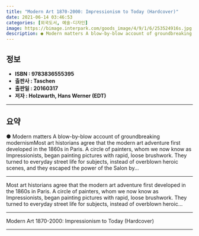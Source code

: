```yaml
---
title: "Modern Art 1870-2000: Impressionism to Today (Hardcover)"
date: 2021-06-14 03:46:53
categories: [외국도서, 예술-디자인]
image: https://bimage.interpark.com/goods_image/4/9/1/6/253524916s.jpg
description: ● Modern matters A blow-by-blow account of groundbreaking modernismMost art historians agree that the modern art adventure first developed in the 1860s in Pari
---
```


## **정보**

- **ISBN : 9783836555395**
- **출판사 : Taschen**
- **출판일 : 20160317**
- **저자 : Holzwarth, Hans Werner (EDT)**

------



## **요약**

●  Modern matters A blow-by-blow account of groundbreaking modernismMost art historians agree that the modern art adventure first developed in the 1860s in Paris. A circle of painters, whom we now know as Impressionists, began painting pictures with rapid, loose brushwork. They turned to everyday street life for subjects, instead of overblown heroic scenes, and they escaped the power of the Salon by...

------

Most art historians agree that the modern art adventure first developed in the 1860s in Paris. A circle of painters, whom we now know as Impressionists, began painting pictures with rapid, loose brushwork. They turned to everyday street life for subjects, instead of overblown heroic... 

------


Modern Art 1870-2000: Impressionism to Today (Hardcover) 

------


